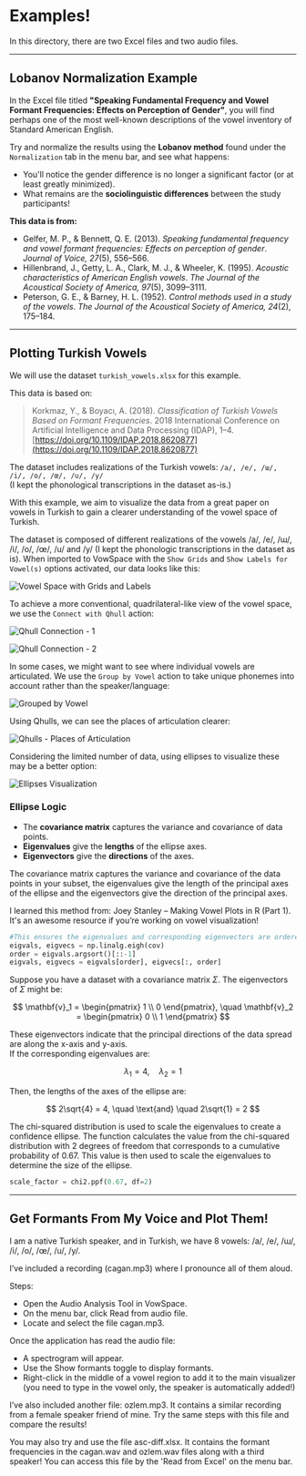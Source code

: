 # Examples!

In this directory, there are two Excel files and two audio files.

---

## Lobanov Normalization Example

In the Excel file titled **"Speaking Fundamental Frequency and Vowel Formant Frequencies: Effects on Perception of Gender"**, you will find perhaps one of the most well-known descriptions of the vowel inventory of Standard American English.

Try and normalize the results using the **Lobanov method** found under the `Normalization` tab in the menu bar, and see what happens:

- You'll notice the gender difference is no longer a significant factor (or at least greatly minimized).
- What remains are the **sociolinguistic differences** between the study participants!

**This data is from:**

- Gelfer, M. P., & Bennett, Q. E. (2013). *Speaking fundamental frequency and vowel formant frequencies: Effects on perception of gender*. *Journal of Voice, 27*(5), 556–566.
- Hillenbrand, J., Getty, L. A., Clark, M. J., & Wheeler, K. (1995). *Acoustic characteristics of American English vowels*. *The Journal of the Acoustical Society of America, 97*(5), 3099–3111.
- Peterson, G. E., & Barney, H. L. (1952). *Control methods used in a study of the vowels*. *The Journal of the Acoustical Society of America, 24*(2), 175–184.

---

## Plotting Turkish Vowels

We will use the dataset `turkish_vowels.xlsx` for this example.

This data is based on:

> Korkmaz, Y., & Boyacı, A. (2018). *Classification of Turkish Vowels Based on Formant Frequencies*. 2018 International Conference on Artificial Intelligence and Data Processing (IDAP), 1–4. [https://doi.org/10.1109/IDAP.2018.8620877](https://doi.org/10.1109/IDAP.2018.8620877)

The dataset includes realizations of the Turkish vowels: `/a/, /e/, /ɯ/, /i/, /o/, /œ/, /u/, /y/`  
(I kept the phonological transcriptions in the dataset as-is.)

With this example, we aim to visualize the data from a great paper on vowels in Turkish to gain a clearer understanding of the vowel space of Turkish.

The dataset is composed of different realizations of the vowels /a/, /e/, /ɯ/, /i/, /o/, /œ/, /u/ and /y/ (I kept the phonologic transcriptions in the dataset as is).
When imported to VowSpace with the `Show Grids` and `Show Labels for Vowel(s)` options activated, our data looks like this:

![Vowel Space with Grids and Labels](images/1.jpg)

To achieve a more conventional, quadrilateral-like view of the vowel space, we use the `Connect with Qhull` action:

![Qhull Connection - 1](images/2.jpg)

![Qhull Connection - 2](images/3.jpg)

In some cases, we might want to see where individual vowels are articulated. We use the `Group by Vowel` action to take unique phonemes into account rather than the speaker/language:

![Grouped by Vowel](images/4.jpg)

Using Qhulls, we can see the places of articulation clearer:

![Qhulls - Places of Articulation](images/5.jpg)

Considering the limited number of data, using ellipses to visualize these may be a better option:

![Ellipses Visualization](images/6.jpg)


### Ellipse Logic

- The **covariance matrix** captures the variance and covariance of data points.
- **Eigenvalues** give the **lengths** of the ellipse axes.
- **Eigenvectors** give the **directions** of the axes.

The covariance matrix captures the variance and covariance of the data points in your subset, the eigenvalues give the length of the principal axes of the ellipse and the eigenvectors give the direction of the principal axes.

I learned this method from:
Joey Stanley – Making Vowel Plots in R (Part 1). It's an awesome resource if you’re working on vowel visualization!


```python
#This ensures the eigenvalues and corresponding eigenvectors are ordered correctly, typically from largest to smallest eigenvalue.
eigvals, eigvecs = np.linalg.eigh(cov)
order = eigvals.argsort()[::-1]
eigvals, eigvecs = eigvals[order], eigvecs[:, order]
```
Suppose you have a dataset with a covariance matrix $\Sigma$. The eigenvectors of $\Sigma$ might be:

$$
\mathbf{v}_1 = \begin{pmatrix} 1 \\ 0 \end{pmatrix}, \quad
\mathbf{v}_2 = \begin{pmatrix} 0 \\ 1 \end{pmatrix}
$$

These eigenvectors indicate that the principal directions of the data spread are along the x-axis and y-axis.  
If the corresponding eigenvalues are:

$$
\lambda_1 = 4, \quad \lambda_2 = 1
$$

Then, the lengths of the axes of the ellipse are:

$$
2\sqrt{4} = 4, \quad \text{and} \quad 2\sqrt{1} = 2
$$

The chi-squared distribution is used to scale the eigenvalues to create a confidence ellipse. The function calculates the value from the chi-squared distribution with 2 degrees of freedom that corresponds to a cumulative probability of 0.67. This value is then used to scale the eigenvalues to determine the size of the ellipse.

```python
scale_factor = chi2.ppf(0.67, df=2)
```
---
## Get Formants From My Voice and Plot Them!

I am a native Turkish speaker, and in Turkish, we have 8 vowels: /a/, /e/, /ɯ/, /i/, /o/, /œ/, /u/, /y/.

I’ve included a recording (cagan.mp3) where I pronounce all of them aloud.

Steps:
- Open the Audio Analysis Tool in VowSpace.
- On the menu bar, click Read from audio file.
- Locate and select the file cagan.mp3.

Once the application has read the audio file:

- A spectrogram will appear.
- Use the Show formants toggle to display formants.
- Right-click in the middle of a vowel region to add it to the main visualizer (you need to type in the vowel only, the speaker is automatically added!)

I’ve also included another file: ozlem.mp3. It contains a similar recording from a female speaker friend of mine. Try the same steps with this file and compare the results!

You may also try and use the file asc-diff.xlsx. It contains the formant frequencies in the cagan.wav and ozlem.wav files along with a third speaker! You can access this file by the 'Read from Excel' on the menu bar.
